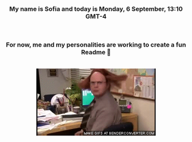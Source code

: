 


<div align="center">
<h3 >My name is Sofia and today is Monday, 6 September, 13:10 GMT-4</h3><br>
<h3 >For now, me and my personalities are working to create a fun Readme 👋
</h3><br>
<img src='img/dwight.gif' alt='working...'/>
</div>
